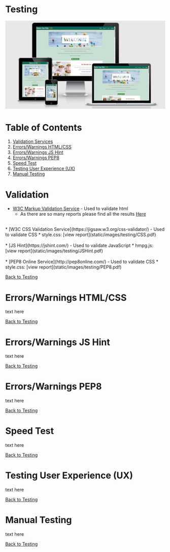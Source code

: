 # Testing

![Image](static/images/readme/amiresponsive.PNG)

# Table of Contents <a name="home"></a>
1. [Validation Services](#validation)
2. [Errors/Warnings HTML/CSS](#html)
3. [Errors/Warnings JS Hint](#js)
4. [Errors/Warnings PEP8](#pep8)
5. [Speed Test](#speed)
6. [Testing User Experience (UX)](#ux)
7. [Manual Testing](#manual)



# Validation <a name="validation"></a>


* [W3C Markup Validation Service](https://validator.w3.org/) - Used to validate html
    * As there are so many reports please find all the results [Here](static/images/testing/Html)<br>
<br>
* [W3C CSS Validation Service](https://jigsaw.w3.org/css-validator/) - Used to validate CSS
    * style.css: [view report](static/images/testing/CSS.pdf)<br> 
<br>
* [JS Hint](https://jshint.com/) - Used to validate JavaScript
    * hmpg.js: [view report](static/images/testing/JSHint.pdf)<br>
    <br>
* [PEP8 Online Service](http://pep8online.com/) - Used to validate CSS
    * style.css: [view report](static/images/testing/PEP8.pdf)


[Back to Testing](TESTING.md)

# Errors/Warnings HTML/CSS <a name="html"></a>


text here

[Back to Testing](TESTING.md)

# Errors/Warnings JS Hint <a name="js"></a>


text here

[Back to Testing](TESTING.md)

# Errors/Warnings PEP8 <a name="pep8"></a>


text here

[Back to Testing](TESTING.md)

# Speed Test <a name="speed"></a>


text here

[Back to Testing](TESTING.md)

# Testing User Experience (UX) <a name="ux"></a>


text here

[Back to Testing](TESTING.md)

# Manual Testing <a name="manual"></a>


text here

[Back to Testing](TESTING.md)